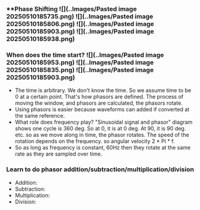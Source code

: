 ### **Phase Shifting ![](..Images/Pasted image 20250510185735.png) ![](..Images/Pasted image 20250510185806.png) ![](..Images/Pasted image 20250510185903.png) ![](..Images/Pasted image 20250510185938.png)
### When does the time start?  ![](..Images/Pasted image 20250510185953.png)  ![](..Images/Pasted image 20250510185835.png) ![](..Images/Pasted image 20250510185903.png)
 
- The time is arbitrary. We don't know the time. So we assume time to be 0 at a certain point. That's how phasors are defined. The process of moving the window, and phasors are calculated, the phasors rotate. 
- Using phasors is easier because waveforms can added if converted at the same reference.
- What role does frequency play? "Sinusoidal signal and phasor" diagram shows one cycle is 360 deg. So at 0, it is at 0 deg. At 90, it is 90 deg. etc. so as we move along in time, the phasor rotates. The speed of the rotation depends on the frequency. so angular velocity 2 * Pi * f.
- So as long as frequency is constant, 60Hz then they rotate at the same rate as they are sampled over time.

### Learn to do phasor addition/subtraction/multiplication/division
- Addition:
- Subtraction:
- Multiplication:
- Division: